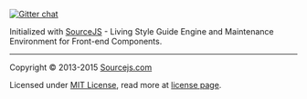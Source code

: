 [![Gitter chat](https://badges.gitter.im/gitterHQ/gitter.png)](https://gitter.im/sourcejs/Source)

Initialized with [SourceJS](https://sourcejs.com) - Living Style Guide Engine and Maintenance Environment for Front-end Components.

___

Copyright © 2013-2015 [Sourcejs.com](https://sourcejs.com)

Licensed under [MIT License](https://en.wikipedia.org/wiki/MIT_License), read more at [license page](https://github.com/sourcejs/source/wiki/MIT-License).
